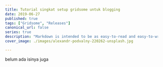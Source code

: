 ```yaml
---
title: Tutorial singkat setup gridsome untuk blogging
date: 2019-06-27
published: true
tags: ["Gridsome", "Releases"]
canonical_url: false
series: true
description: "Markdown is intended to be as easy-to-read and easy-to-write as is feasible. "
cover_image: ./images/alexandr-podvalny-220262-unsplash.jpg

---
```


belum ada isinya juga
